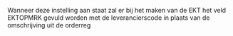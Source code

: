 Wanneer deze instelling aan staat zal er bij het maken van de EKT het veld EKTOPMRK gevuld worden met de leverancierscode in plaats van de omschrijving uit de orderreg
